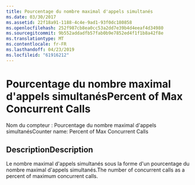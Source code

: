 ```yaml
---
title: Pourcentage du nombre maximal d'appels simultanés
ms.date: 03/30/2017
ms.assetid: 22f18a91-1188-4c4e-9ad1-93f0dc180858
ms.openlocfilehash: 252f987cb8ea0cc53a2dd7e39b4d4eeaf4d34980
ms.sourcegitcommit: 9b552addadfb57fab0b9e7852ed4f1f1b8a42f8e
ms.translationtype: MT
ms.contentlocale: fr-FR
ms.lasthandoff: 04/23/2019
ms.locfileid: "61916212"
---
```

# <a name="percent-of-max-concurrent-calls"></a><span data-ttu-id="e45c6-102">Pourcentage du nombre maximal d'appels simultanés</span><span class="sxs-lookup"><span data-stu-id="e45c6-102">Percent of Max Concurrent Calls</span></span>
<span data-ttu-id="e45c6-103">Nom du compteur : Pourcentage du nombre maximal d'appels simultanés</span><span class="sxs-lookup"><span data-stu-id="e45c6-103">Counter name: Percent of Max Concurrent Calls</span></span>  
  
## <a name="description"></a><span data-ttu-id="e45c6-104">Description</span><span class="sxs-lookup"><span data-stu-id="e45c6-104">Description</span></span>  
 <span data-ttu-id="e45c6-105">Le nombre maximal d'appels simultanés sous la forme d'un pourcentage du nombre maximal d'appels simultanés.</span><span class="sxs-lookup"><span data-stu-id="e45c6-105">The number of concurrent calls as a percent of maximum concurrent calls.</span></span>
